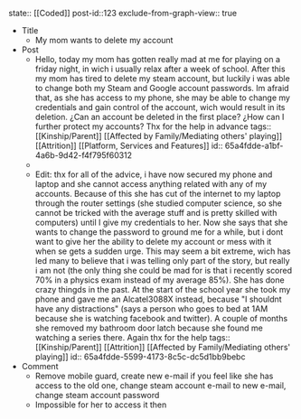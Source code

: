 state:: [[Coded]]
post-id::123
exclude-from-graph-view:: true

- Title
	- My mom wants to delete my account
- Post
	- Hello, today my mom has gotten really mad at me for playing on a friday night, in wich i usually relax after a week of school. After this my mom has tired to delete my steam account, but luckily i was able to change both my Steam and Google account passwords. Im afraid that, as she has access to my phone, she may be able to change my credentials and gain control of the account, wich would result in its deletion. ¿Can an account be deleted in the first place? ¿How can I further protect my accounts? Thx for the help in advance
	  tags:: [[Kinship/Parent]] [[Affected by Family/Mediating others' playing]] [[Attrition]] [[Platform, Services and Features]]
	  id:: 65a4fdde-a1bf-4a6b-9d42-f4f795f60312
	-
	- Edit: thx for all of the advice, i have now secured my phone and laptop and she cannot access anything related with any of my accounts. Because of this she has cut of the internet to my laptop through the router settings (she studied computer science, so she cannot be tricked with the average stuff and is pretty skilled with computers) until I give my credentials to her. Now she says that she wants to change the password to ground me for a while, but i dont want to give her the ability to delete my account or mess with it when se gets a sudden urge. This may seem a bit extreme, wich has led many to believe that i was telling only part of the story, but really i am not (the only thing she could be mad for is that i recently scored 70% in a physics exam instead of my average 85%). She has done crazy thingds in the past. At the start of the school year she took my phone and gave me an Alcatel3088X instead, because "I shouldnt have any distractions" (says a person who goes to bed at 1AM because she is watching facebook and twitter). A couple of months she removed my bathroom door latch because she found me watching a series there. Again thx for the help
	  tags:: [[Kinship/Parent]] [[Attrition]] [[Affected by Family/Mediating others' playing]]
	  id:: 65a4fdde-5599-4173-8c5c-dc5d1bb9bebc
- Comment
	- Remove mobile guard, create new e-mail if you feel like she has access to the old one, change steam account e-mail to new e-mail, change steam account password
	- Impossible for her to access it then